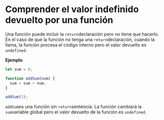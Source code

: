 
# Comprender el valor indefinido devuelto por una función

Una función puede incluir la `return`declaración pero no tiene que hacerlo. En el caso de que la función no tenga una `return`declaración, cuando la llama, la función procesa el código interno pero el valor devuelto es `undefined`.

**Ejemplo**

```js
let sum = 0;

function addSum(num) {
  sum = sum + num;
}

addSum(3);

```

`addSum`es una función sin `return`sentencia. La función cambiará la `sum`variable global pero el valor devuelto de la función es `undefined`.